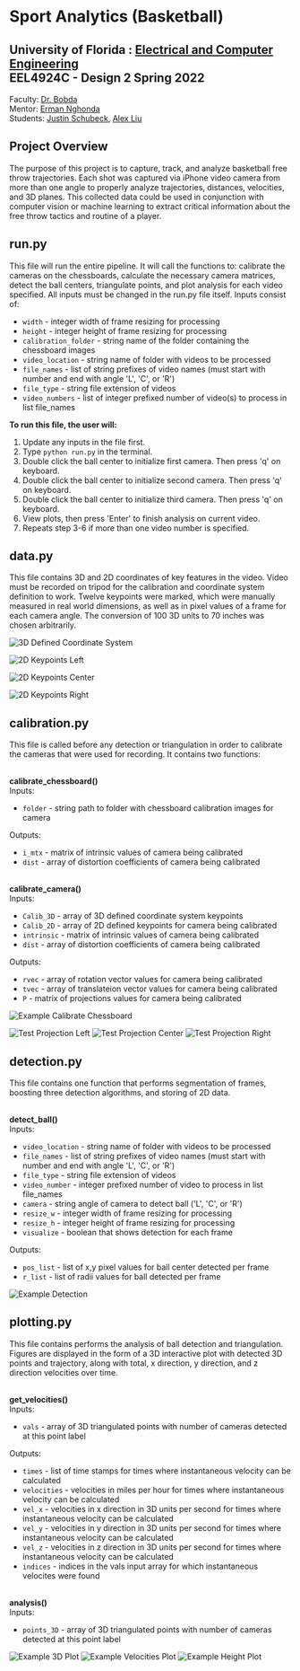 # Sport Analytics (Basketball)

## University of Florida : [Electrical and Computer Engineering](https://www.ece.ufl.edu/)<br />EEL4924C - Design 2 Spring 2022
Faculty: [Dr. Bobda](https://bobda.ece.ufl.edu/) <br />
Mentor: [Erman Nghonda](https://smartsystems.ece.ufl.edu/people/enghonda/) <br />
Students: [Justin Schubeck](https://www.linkedin.com/in/justinschubeck/), [Alex Liu](https://www.linkedin.com/in/alex-liu-m1/) <br />

## Project Overview
The purpose of this project is to capture, track, and analyze basketball free throw
trajectories. Each shot was captured via iPhone video camera from more than one angle to properly analyze trajectories, distances, velocities, and 3D planes. This collected data could be used in conjunction with computer vision or machine learning to extract critical information about the free throw tactics and routine of a player. 

## run.py
This file will run the entire pipeline. It will call the functions to: calibrate the cameras on the chessboards, calculate the necessary camera matrices, detect the ball centers, triangulate points, and plot analysis for each video specified. All inputs must be changed in the run.py file itself. Inputs consist of: <br />
* ```width``` - integer width of frame resizing for processing
* ```height``` - integer height of frame resizing for processing
* ```calibration_folder``` - string name of the folder containing the chessboard images
* ```video_location``` - string name of folder with videos to be processed
* ```file_names``` - list of string prefixes of video names (must start with number and end with angle 'L', 'C', or 'R')
* ```file_type``` - string file extension of videos
* ```video_numbers``` - list of integer prefixed number of video(s) to process in list file_names

**To run this file, the user will:**
1. Update any inputs in the file first. 
2. Type ```python run.py``` in the terminal.
3. Double click the ball center to initialize first camera. Then press 'q' on keyboard.
4. Double click the ball center to initialize second camera. Then press 'q' on keyboard.
5. Double click the ball center to initialize third camera. Then press 'q' on keyboard.
6. View plots, then press 'Enter' to finish analysis on current video.
7. Repeats step 3-6 if more than one video number is specified. 

## data.py
This file contains 3D and 2D coordinates of key features in the video. Video must be recorded on tripod for the calibration and coordinate system definition to work. Twelve keypoints were marked, which were manually measured in real world dimensions, as well as in pixel values of a frame for each camera angle. The conversion of 100 3D units to 70 inches was chosen arbitrarily.

![3D Defined Coordinate System](/documentation_images/3D_Points.jpg)

![2D Keypoints Left](/documentation_images/L_2D_Points.png)

![2D Keypoints Center](/documentation_images/C_2D_Points.png)

![2D Keypoints Right](/documentation_images/R_2D_Points.png)

## calibration.py
This file is called before any detection or triangulation in order to calibrate the cameras that were used for recording. It contains two functions:

<br />**calibrate_chessboard()**<br />
Inputs:
* ```folder``` - string path to folder with chessboard calibration images for camera

Outputs:
* ```i_mtx``` - matrix of intrinsic values of camera being calibrated
* ```dist``` - array of distortion coefficients of camera being calibrated

<br />**calibrate_camera()**<br />
Inputs:
* ```Calib_3D``` - array of 3D defined coordinate system keypoints
* ```Calib_2D``` - array of 2D defined keypoints for camera being calibrated
* ```intrinsic``` - matrix of intrinsic values of camera being calibrated
* ```dist``` - array of distortion coefficients of camera being calibrated

Outputs:
* ```rvec``` - array of rotation vector values for camera being calibrated
* ```tvec``` - array of translateion vector values for camera being calibrated 
* ```P``` - matrix of projections values for camera being calibrated

![Example Calibrate Chessboard](/documentation_images/Chessboard_Calibration_Example.jpeg)

![Test Projection Left](/documentation_images/Test_Projection_Left.jpeg)
![Test Projection Center](/documentation_images/Test_Projection_Center.jpeg)
![Test Projection Right](/documentation_images/Test_Projection_Right.jpeg)

## detection.py
This file contains one function that performs segmentation of frames, boosting three detection algorithms, and storing of 2D data.

<br />**detect_ball()**<br />
Inputs:
* ```video_location``` - string name of folder with videos to be processed
* ```file_names``` - list of string prefixes of video names (must start with number and end with angle 'L', 'C', or 'R')
* ```file_type``` - string file extension of videos
* ```video_number``` - integer prefixed number of video to process in list file_names
* ```camera``` - string angle of camera to detect ball ('L', 'C', or 'R')
* ```resize_w``` - integer width of frame resizing for processing
* ```resize_h``` - integer height of frame resizing for processing
* ```visualize``` - boolean that shows detection for each frame

Outputs:
* ```pos_list``` - list of x,y pixel values for ball center detected per frame
* ```r_list``` - list of radii values for ball detected per frame

![Example Detection](/documentation_images/Detection_Example.png)

## plotting.py
This file contains performs the analysis of ball detection and triangulation. Figures are displayed in the form of a 3D interactive plot with detected 3D points and trajectory, along with total, x direction, y direction, and z direction velocities over time.

<br />**get_velocities()**<br />
Inputs:
* ```vals``` - array of 3D triangulated points with number of cameras detected at this point label

Outputs:
* ```times``` - list of time stamps for times where instantaneous velocity can be calculated
* ```velocities``` - velocities in miles per hour for times where instantaneous velocity can be calculated
* ```vel_x``` - velocities in x direction in 3D units per second for times where instantaneous velocity can be calculated
* ```vel_y``` - velocities in y direction in 3D units per second for times where instantaneous velocity can be calculated
* ```vel_z``` - velocities in z direction in 3D units per second for times where instantaneous velocity can be calculated
* ```indices``` - indices in the vals input array for which instantaneous velocites were found

<br />**analysis()**<br />
Inputs:
* ```points_3D``` - array of 3D triangulated points with number of cameras detected at this point label

![Example 3D Plot](/documentation_images/Example_3D_Plot.png)
![Example Velocities Plot](/documentation_images/Example_Velocities_Plot.png)
![Example Height Plot](/documentation_images/Example_Height_Plot.png)